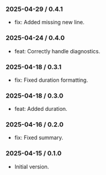 ### 2025-04-29 / 0.4.1

- fix: Added missing new line.

### 2025-04-24 / 0.4.0

- feat: Correctly handle diagnostics.

### 2025-04-18 / 0.3.1

- fix: Fixed duration formatting.

### 2025-04-18 / 0.3.0

- feat: Added duration.

### 2025-04-16 / 0.2.0

- fix: Fixed summary.

### 2025-04-15 / 0.1.0

- Initial version.
